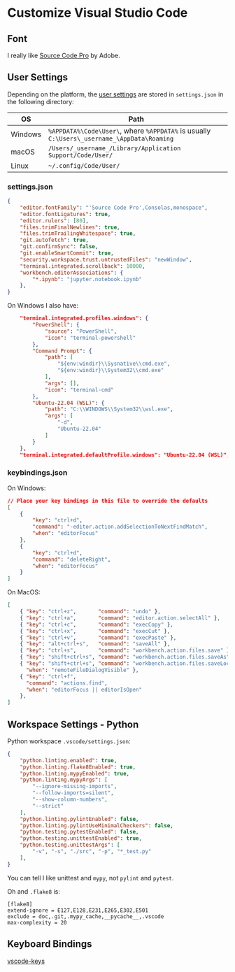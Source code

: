 # Customize Visual Studio Code

## Font

I really like [Source Code Pro](fonts.html) by Adobe.

## User Settings

Depending on the platform, the [user
settings](https://code.visualstudio.com/docs/getstarted/settings)
are stored in `settings.json` in the following directory:

OS|Path
--|---
Windows | `%APPDATA%\Code\User\`, where `%APPDATA%` is usually `C:\Users\_username_\AppData\Roaming`
macOS | `/Users/_username_/Library/Application Support/Code/User/`
Linux | `~/.config/Code/User/`

### settings.json

```json
{
    "editor.fontFamily": "'Source Code Pro',Consolas,monospace",
    "editor.fontLigatures": true,
    "editor.rulers": [80],
    "files.trimFinalNewlines": true,
    "files.trimTrailingWhitespace": true,
    "git.autofetch": true,
    "git.confirmSync": false,
    "git.enableSmartCommit": true,
    "security.workspace.trust.untrustedFiles": "newWindow",
    "terminal.integrated.scrollback": 10000,
    "workbench.editorAssociations": {
        "*.ipynb": "jupyter.notebook.ipynb"
    },
}
```

On Windows I also have:
```json
    "terminal.integrated.profiles.windows": {
        "PowerShell": {
            "source": "PowerShell",
            "icon": "terminal-powershell"
        },
        "Command Prompt": {
            "path": [
                "${env:windir}\\Sysnative\\cmd.exe",
                "${env:windir}\\System32\\cmd.exe"
            ],
            "args": [],
            "icon": "terminal-cmd"
        },
        "Ubuntu-22.04 (WSL)": {
            "path": "C:\\WINDOWS\\System32\\wsl.exe",
            "args": [
                "-d",
                "Ubuntu-22.04"
            ]
        }
    },
    "terminal.integrated.defaultProfile.windows": "Ubuntu-22.04 (WSL)",
```

### keybindings.json

On Windows:

```json
// Place your key bindings in this file to override the defaults
[
    {
        "key": "ctrl+d",
        "command": "-editor.action.addSelectionToNextFindMatch",
        "when": "editorFocus"
    },
    {
        "key": "ctrl+d",
        "command": "deleteRight",
        "when": "editorFocus"
    }
]
```

On MacOS:

```json
[
    { "key": "ctrl+z",       "command": "undo" },
    { "key": "ctrl+a",       "command": "editor.action.selectAll" },
    { "key": "ctrl+c",       "command": "execCopy" },
    { "key": "ctrl+x",       "command": "execCut" },
    { "key": "ctrl+v",       "command": "execPaste" },
    { "key": "alt+ctrl+s",   "command": "saveAll" },
    { "key": "ctrl+s",       "command": "workbench.action.files.save" },
    { "key": "shift+ctrl+s", "command": "workbench.action.files.saveAs" },
    { "key": "shift+ctrl+s", "command": "workbench.action.files.saveLocalFile",
      "when": "remoteFileDialogVisible" },
    { "key": "ctrl+f",
      "command": "actions.find",
      "when": "editorFocus || editorIsOpen"
    },
]
```

## Workspace Settings - Python

Python workspace `.vscode/settings.json`:

```json
{
    "python.linting.enabled": true,
    "python.linting.flake8Enabled": true,
    "python.linting.mypyEnabled": true,
    "python.linting.mypyArgs": [
        "--ignore-missing-imports",
        "--follow-imports=silent",
        "--show-column-numbers",
        "--strict"
    ],
    "python.linting.pylintEnabled": false,
    "python.linting.pylintUseMinimalCheckers": false,
    "python.testing.pytestEnabled": false,
    "python.testing.unittestEnabled": true,
    "python.testing.unittestArgs": [
        "-v", "-s", "./src", "-p", "*_test.py"
    ],
}
```

You can tell I like unittest and `mypy`, not `pylint` and `pytest`.

Oh and `.flake8` is:

```
[flake8]
extend-ignore = E127,E128,E231,E265,E302,E501
exclude = doc,.git,.mypy_cache,__pycache__,.vscode
max-complexity = 20
```


## Keyboard Bindings

[vscode-keys](vscode-keys.html)
